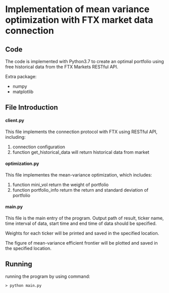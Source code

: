 # Implementation of mean variance optimization with FTX market data connection

## Code
The code is implemented with Python3.7 to create an optimal portfolio using free historical data from the FTX Markets RESTful API.

Extra package:
- numpy
- matplotlib

## File Introduction
#### client.py
This file implements the connection protocol with FTX using RESTful API, including:
1. connection configuration
2. function get_historical_data will return historical data from market

#### optimization.py
This file implementes the mean-variance optimization, which includes:
1. function mini_vol return the weight of portfolio
2. function portfolio_info return the return and standard deviation of portfolio

#### main.py
This file is the main entry of the program. Output path of result, ticker name, time interval of data, start time and end time of data should be specified.

Weights for each ticker will be printed and saved in the specified location.

The figure of mean-variance efficient frontier will be plotted and saved in the specified location.

## Running
running the program by using command:

`> python main.py`
